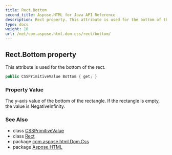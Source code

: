 ```yaml
---
title: Rect.Bottom
second_title: Aspose.HTML for Java API Reference
description: Rect property. This attribute is used for the bottom of the rect
type: docs
weight: 10
url: /net/com.aspose.html.dom.css/rect/bottom/
---
```

## Rect.Bottom property

This attribute is used for the bottom of the rect.

```java
public CSSPrimitiveValue Bottom { get; }
```

### Property Value

The y-axis value of the bottom of the rectangle. If the rectangle is empty, the value is NegativeInfinity.

### See Also

* class [CSSPrimitiveValue](../../cssprimitivevalue/)
* class [Rect](../)
* package [com.aspose.html.Dom.Css](../../rect/)
* package [Aspose.HTML](../../../)
